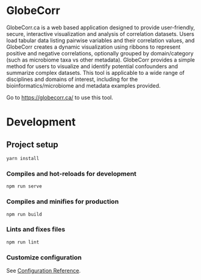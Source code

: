 # GlobeCorr

GlobeCorr.ca is a web based application designed to provide user-friendly, secure, interactive visualization and analysis of correlation datasets. Users load tabular data listing pairwise variables and their correlation values, and GlobeCorr creates a dynamic visualization using ribbons to represent positive and negative correlations, optionally grouped by domain/category (such as microbiome taxa vs other metadata). GlobeCorr provides a simple method for users to visualize and identify potential confounders and summarize complex datasets. This tool is applicable to a wide range of disciplines and domains of interest, including for the bioinformatics/microbiome and metadata examples provided. 

Go to https://globecorr.ca/ to use this tool.

# Development

## Project setup
```
yarn install
```

### Compiles and hot-reloads for development
```
npm run serve
```

### Compiles and minifies for production
```
npm run build
```

### Lints and fixes files
```
npm run lint
```

### Customize configuration
See [Configuration Reference](https://cli.vuejs.org/config/).
